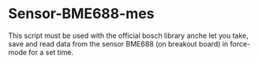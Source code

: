 # Sensor-BME688-mes
This script must be used with the official bosch library anche let you take, save and read data from the sensor BME688 (on breakout board) in force-mode for a set time.

